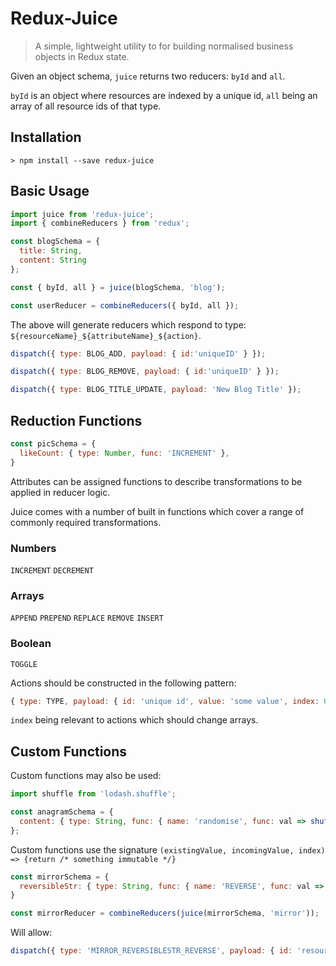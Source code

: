 # Redux-Juice

> A simple, lightweight utility to for building normalised business objects in Redux state.

Given an object schema, `juice` returns two reducers: `byId` and `all`. 

`byId` is an object where resources are indexed by a unique id, `all` being an array of all resource ids of that type.

## Installation

```console
> npm install --save redux-juice
```

## Basic Usage

```js
import juice from 'redux-juice';
import { combineReducers } from 'redux';

const blogSchema = {
  title: String,
  content: String
};

const { byId, all } = juice(blogSchema, 'blog');

const userReducer = combineReducers({ byId, all });
```

The above will generate reducers which respond to type: `${resourceName}_${attributeName}_${action}`.

```js
dispatch({ type: BLOG_ADD, payload: { id:'uniqueID' } });

dispatch({ type: BLOG_REMOVE, payload: { id:'uniqueID' } });

dispatch({ type: BLOG_TITLE_UPDATE, payload: 'New Blog Title' });
```


## Reduction Functions

```js
const picSchema = {
  likeCount: { type: Number, func: 'INCREMENT' },
}
```

Attributes can be assigned functions to describe transformations to be applied in reducer logic.

Juice comes with a number of built in functions which cover a range of commonly required transformations.

### Numbers
`INCREMENT`
`DECREMENT` 
### Arrays
`APPEND`
`PREPEND`
`REPLACE`
`REMOVE`
`INSERT`
### Boolean
`TOGGLE`

Actions should be constructed in the following pattern:
```js
{ type: TYPE, payload: { id: 'unique id', value: 'some value', index: 0 } }
```


`index` being relevant to actions which should change arrays.

## Custom Functions
Custom functions may also be used:

```js
import shuffle from 'lodash.shuffle';

const anagramSchema = {
  content: { type: String, func: { name: 'randomise', func: val => shuffle(val.split('')).join('') } }
};
```

Custom functions use the signature `(existingValue, incomingValue, index) => {return /* something immutable */}`

```js
const mirrorSchema = {
  reversibleStr: { type: String, func: { name: 'REVERSE', func: val => val.split('').reverse().join('') }}
}

const mirrorReducer = combineReducers(juice(mirrorSchema, 'mirror'));
```
Will allow: 
```js
dispatch({ type: 'MIRROR_REVERSIBLESTR_REVERSE', payload: { id: 'resourceId' } };
```
